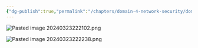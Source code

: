 ```yaml
---
{"dg-publish":true,"permalink":"/chapters/domain-4-network-security/domain-4-network-security/4-36-segmentation-for-embedded-systems-and-io-t/","noteIcon":""}
---
```



![Pasted image 20240323222102.png](/img/user/Pasted%20image%2020240323222102.png)

![Pasted image 20240323222238.png](/img/user/Pasted%20image%2020240323222238.png)